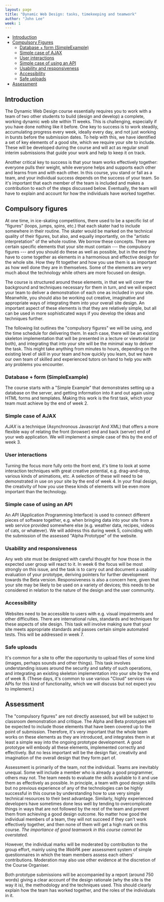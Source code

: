 ```yaml
---
layout: page
title: "Dynamic Web Design: tasks, timekeeping and teamwork"
author: "John Lee"
week: 1
---
```


-   [Introduction](#introduction)
-   [Compulsory Figures](#compulsory-figures)
    -   [Database + form (SimpleExample)](#database--form-simpleexample)
    -   [Simple case of AJAX](#simple-case-of-ajax)
    -   [User interactions](#user-interactions)
    -   [Simple case of using an API](#simple-case-of-using-an-api)
    -   [Usability and responsiveness](#usability-and-responsiveness)
    -   [Accessibility](#accessibility)
    -   [Safe uploads](#safe-uploads)
-   [Assessment](#assessment)


## Introduction

The Dynamic Web Design course essentially requires you to work with a team of two other students to build (design and develop) a complete, working dynamic web site within 11 weeks. This is challenging, especially if you have done nothing like it before. One key to success is to work steadily, accumulating progress every week, ideally every day, and not just working in bursts before the submission dates. To help with this, we have identified a set of key elements of a good site, which we require your site to include. These will be developed during the course and will act as regular small interim submissions that guide your work and help to keep it on track. 

Another critical key to success is that your team works effectively together: everyone pulls their weight, while everyone helps and supports each other and learns from and with each other. In this course, you stand or fall as a team, and your individual success depends on the success of your team. So it's important that each member of the team is included and makes a contribution to each of the steps discussed below. Eventually, the team will have to explain and account for how the individuals have worked together.

## Compulsory figures

At one time, in ice-skating competitions, there used to be a specific list of "figures" (loops, jumps, spins, etc.) that each skater had to include somewhere in their routine. The skater would be marked on the technical quality of their figures, but also, and equally importantly, on the "artistic interpretation" of the whole routine. We borrow these concepts. There are certain specific elements that your site must contain --- the compulsory figures --- and you should do these as well as possible, but in the end they have to come together as elements in a harmonious and effective design for the whole site. How they fit together and how you use them is as important as how well done they are in themselves. Some of the elements are very much about the technology while others are more focused on design.

The course is structured around these elements, in that we will cover the background and techniques necessary for them in turn, and we will expect your team to deliver a demonstration of each one as included in your site. Meanwhile, you should also be working out creative, imaginative and appropriate ways of integrating them into your overall site design. An important aspect of these elements is that they are relatively simple, but all can be used in more sophisticated ways if you develop the ideas and techniques further.

The following list outlines the "compulsory figures" we will be using, and the time schedule for delivering them. In each case, there will be an existing skeleton implementation that will be presented in a lecture or viewtorial (or both), and integrating that into your site will be the minimal way to deliver the task. This might take anything from minutes to hours, depending on the existing level of skill in your team and how quickly you learn, but we have our own team of skilled and experienced tutors on hand to help you with any problems you encounter.

### Database + form (SimpleExample)

The course starts with a "Simple Example" that demonstrates setting up a database on the server, and getting information into it and out again using HTML forms and templates. Making this work is the first task, which your team must achieve by the end of week 2.

### Simple case of AJAX

*AJAX* is a technique (Asynchronous Javascript And XML) that offers a more flexible way of relating the front (browser) end and back (server) end of your web application. We will implement a simple case of this by the end of week 3.

### User interactions

Turning the focus more fully onto the front end, it's time to look at some interaction techniques with great creative potential, e.g. drag-and-drop, various kinds of animations, etc. A selection of these will need to be demonstrated in use on your site by the end of week 4. In your final design, the creativity of how you use these kinds of elements will be even more important than the technology.

### Simple case of using an API

An *API* (Application Programming Interface) is used to connect different pieces of software together, e.g. when bringing data into your site from a web service provided somewhere else (e.g. weather data, recipes, videos of cats, or whatever). We will address this during week 5, coinciding with the submission of the assessed "Alpha Prototype" of the website.

### Usability and responsiveness

Any web site must be designed with careful thought for how those in the expected user group will react to it. In week 6 the focus will be most strongly on this issue, and the task is to carry out and document a usability evaluation of your prototype, deriving pointers for further development towards the Beta version. Responsiveness is also a concern here, given that your site may be likely to be used on a variety of devices; this needs to be considered in relation to the nature of the design and the user community.

### Accessibility

Websites need to be accessible to users with e.g. visual impairments and other difficulties. There are international rules, standards and techniques for these aspects of site design. This task will involve making sure that your site meets appropriate standards and passes certain simple automated tests.  This will be addressed in week 7.

### Safe uploads

It's common for a site to offer the opportunity to upload files of some kind (images, perhaps sounds and other things). This task involves understanding issues around the security and safety of such operations, and integrating an existing skeleton implementation into your site by the end of week 8. (These days, it's common to use various "Cloud" services via APIs for this kind of functionality, which we will discuss but not expect you to implement.)


## Assessment

The "compulsory figures" are not directly assessed, but will be subject to classroom demonstration and critique. The Alpha and Beta prototypes will be expected to include those elements that have been covered up to the point of submission. Therefore, it's very important that the whole team works on these elements as they are introduced, and integrates them in at least a simple way into the ongoing prototype development. A good prototype will embody all these elements, implemented correctly and effectively. But no less important will be the design flair, creativity and imagination of the overall design that they form part of. 

Assessment is primarily of the team, not the individual. Teams are inevitably unequal. Some will include a member who is already a good programmer, others may not. The team needs to evaluate the skills available to it and use them as effectively as possible. In principle, a team with good design skills but no previous experience of any of the technologies can be highly successful in this course by understanding how to use very simple technical resources to their best advantage. Similarly, highly experienced developers have sometimes done less well by tending to overcomplicate things in ways that are not followed by the rest of the team and prevent them from achieving a good design outcome. No matter how good the individual members of a team, they will not succeed if they can't work effectively together, and then none of them will get a high mark on this course. *The importance of good teamwork in this course cannot be overstated.*

However, the individual marks will be moderated by contribution to the group effort, mainly using the *WebPA* peer assessment system of simple questionnaires in which the team members assess each others' contributions. Moderation may also use other evidence at the discretion of the Course Organiser.

Both prototype submissions will be accompanied by a report (around 750 words) giving a clear account of the design rationale (why the site is the way it is), the methodology and the techniques used. This should clearly explain how the team has worked together, and the roles of the individuals in it.



